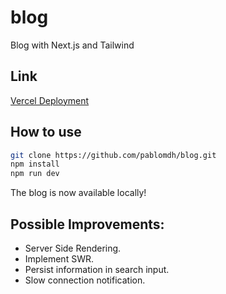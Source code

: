 # blog
Blog with Next.js and Tailwind

## Link
[Vercel Deployment](https://vercel.com/pablomdh/blog-nextjs)

## How to use
```bash
git clone https://github.com/pablomdh/blog.git
npm install
npm run dev
```
The blog is now available locally!


## Possible Improvements:
- Server Side Rendering.
- Implement SWR.
- Persist information in search input.
- Slow connection notification.
